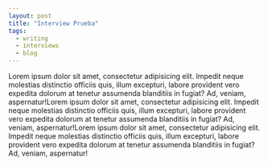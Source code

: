 ```yaml
---
layout: post
title: "Interview Prueba"
tags:
  - writing
  - interviews
  - blog
---
```


Lorem ipsum dolor sit amet, consectetur adipisicing elit. Impedit neque molestias distinctio officiis quis, illum excepturi, labore provident vero expedita dolorum at tenetur assumenda blanditiis in fugiat? Ad, veniam, aspernatur!Lorem ipsum dolor sit amet, consectetur adipisicing elit. Impedit neque molestias distinctio officiis quis, illum excepturi, labore provident vero expedita dolorum at tenetur assumenda blanditiis in fugiat? Ad, veniam, aspernatur!Lorem ipsum dolor sit amet, consectetur adipisicing elit. Impedit neque molestias distinctio officiis quis, illum excepturi, labore provident vero expedita dolorum at tenetur assumenda blanditiis in fugiat? Ad, veniam, aspernatur!